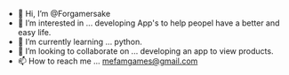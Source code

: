 - 👋 Hi, I’m @Forgamersake
- 👀 I’m interested in ... developing App's to help peopel have a better and easy life.
- 🌱 I’m currently learning ... python.
- 💞️ I’m looking to collaborate on ... developing an app to view products.
- 📫 How to reach me ... mefamgames@gmail.com

<!---
Forgamersake/Forgamersake is a ✨ special ✨ repository because its `README.md` (this file) appears on your GitHub profile.
You can click the Preview link to take a look at your changes.
--->

